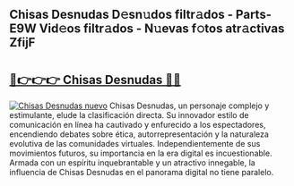 ## Chisas Desnudas D𝚎sn𝚞dos filtr𝚊dos - Parts-E9W Vid𝚎os filtr𝚊dos - N𝚞evas f𝚘tos atr𝚊ctivas ZfijF

# <h2><a href="http://mbbi5e.tromn.icu/?c=Chisas+Desnudas">🔗👉👉👉 Chisas Desnudas 🔗🔗</a></h2>

[![Chisas Desnudas nuevo](https://i.imgur.com/pEAQMta.gif)](http://mbbi5e.tromn.icu/?c=Chisas+Desnudas)
Chisas Desnudas, un personaje complejo y estimulante, elude la clasificación directa. Su innovador estilo de comunicación en línea ha cautivado y enfurecido a los espectadores, encendiendo debates sobre ética, autorrepresentación y la naturaleza evolutiva de las comunidades virtuales. Independientemente de sus movimientos futuros, su importancia en la era digital es incuestionable. Armada con un espíritu inquebrantable y un atractivo innegable, la influencia de Chisas Desnudas en el panorama digital no tiene paralelo.
